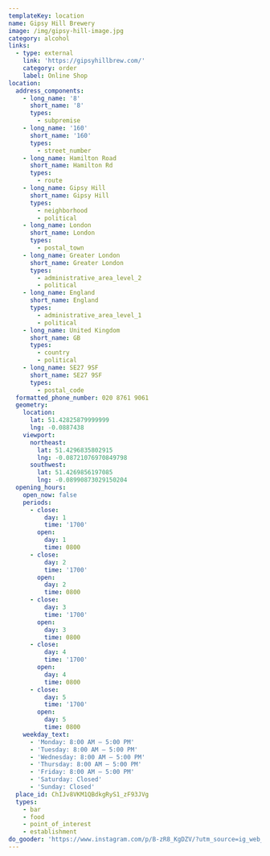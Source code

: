 ```yaml
---
templateKey: location
name: Gipsy Hill Brewery
image: /img/gipsy-hill-image.jpg
category: alcohol
links:
  - type: external
    link: 'https://gipsyhillbrew.com/'
    category: order
    label: Online Shop
location:
  address_components:
    - long_name: '8'
      short_name: '8'
      types:
        - subpremise
    - long_name: '160'
      short_name: '160'
      types:
        - street_number
    - long_name: Hamilton Road
      short_name: Hamilton Rd
      types:
        - route
    - long_name: Gipsy Hill
      short_name: Gipsy Hill
      types:
        - neighborhood
        - political
    - long_name: London
      short_name: London
      types:
        - postal_town
    - long_name: Greater London
      short_name: Greater London
      types:
        - administrative_area_level_2
        - political
    - long_name: England
      short_name: England
      types:
        - administrative_area_level_1
        - political
    - long_name: United Kingdom
      short_name: GB
      types:
        - country
        - political
    - long_name: SE27 9SF
      short_name: SE27 9SF
      types:
        - postal_code
  formatted_phone_number: 020 8761 9061
  geometry:
    location:
      lat: 51.42825879999999
      lng: -0.0887438
    viewport:
      northeast:
        lat: 51.4296835802915
        lng: -0.08721076970849798
      southwest:
        lat: 51.4269856197085
        lng: -0.08990873029150204
  opening_hours:
    open_now: false
    periods:
      - close:
          day: 1
          time: '1700'
        open:
          day: 1
          time: 0800
      - close:
          day: 2
          time: '1700'
        open:
          day: 2
          time: 0800
      - close:
          day: 3
          time: '1700'
        open:
          day: 3
          time: 0800
      - close:
          day: 4
          time: '1700'
        open:
          day: 4
          time: 0800
      - close:
          day: 5
          time: '1700'
        open:
          day: 5
          time: 0800
    weekday_text:
      - 'Monday: 8:00 AM – 5:00 PM'
      - 'Tuesday: 8:00 AM – 5:00 PM'
      - 'Wednesday: 8:00 AM – 5:00 PM'
      - 'Thursday: 8:00 AM – 5:00 PM'
      - 'Friday: 8:00 AM – 5:00 PM'
      - 'Saturday: Closed'
      - 'Sunday: Closed'
  place_id: ChIJv8VKM1QBdkgRyS1_zF93JVg
  types:
    - bar
    - food
    - point_of_interest
    - establishment
do_gooder: 'https://www.instagram.com/p/B-zR8_KgDZV/?utm_source=ig_web_copy_link'
---
```

